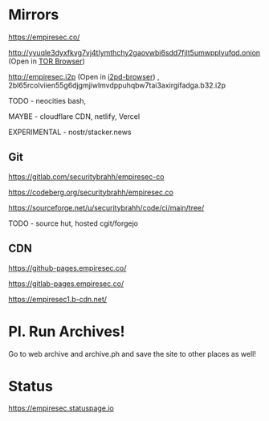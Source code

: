 # Mirrors

https://empiresec.co/

http://yyuqle3dyxfkvg7vj4tlymthchy2gaovwbi6sdd7fjlt5umwpplyufqd.onion (Open in [TOR Browser](https://tpo.pages.torproject.net/core/doc/rust/arti/))

http://empiresec.i2p (Open in [i2pd-browser](https://github.com/PurpleI2P/i2pdbrowser)) , 2bl65rcolviien55g6djgmjiwlmvdppuhqbw7tai3axirgifadga.b32.i2p  

TODO - neocities bash, 

MAYBE - cloudflare CDN, netlify, Vercel

EXPERIMENTAL - nostr/stacker.news

## Git

https://gitlab.com/securitybrahh/empiresec-co

https://codeberg.org/securitybrahh/empiresec.co

https://sourceforge.net/u/securitybrahh/code/ci/main/tree/

TODO - source hut, hosted cgit/forgejo

## CDN

https://github-pages.empiresec.co/

https://gitlab-pages.empiresec.co/

https://empiresec1.b-cdn.net/

# Pl. Run Archives!

Go to web archive and archive.ph and save the site to other places as well!

# Status

https://empiresec.statuspage.io
